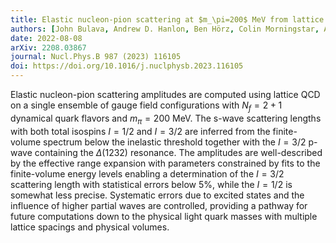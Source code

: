 ```yaml
---
title: Elastic nucleon-pion scattering at $m_\pi=200$ MeV from lattice QCD
authors: [John Bulava, Andrew D. Hanlon, Ben Hörz, Colin Morningstar, Amy Nicholson, Fernando Romero-López, Sarah Skinner, Pavlos Vranas, André Walker-Loud]
date: 2022-08-08
arXiv: 2208.03867
journal: Nucl.Phys.B 987 (2023) 116105
doi: https://doi.org/10.1016/j.nuclphysb.2023.116105
---
```


Elastic nucleon-pion scattering amplitudes are computed using lattice QCD on a single ensemble of gauge field configurations with $N_f=2+1$ dynamical quark flavors and $m_\pi=200$ MeV. The s-wave scattering lengths with both total isospins $I=1/2$ and $I=3/2$ are inferred from the finite-volume spectrum below the inelastic threshold together with the $I=3/2$ p-wave containing the $\Delta(1232)$ resonance. The amplitudes are well-described by the effective range expansion with parameters constrained by fits to the finite-volume energy levels enabling a determination of the $I=3/2$ scattering length with statistical errors below 5%, while the $I=1/2$ is somewhat less precise. Systematic errors due to excited states and the influence of higher partial waves are controlled, providing a pathway for future computations down to the physical light quark masses with multiple lattice spacings and physical volumes.
